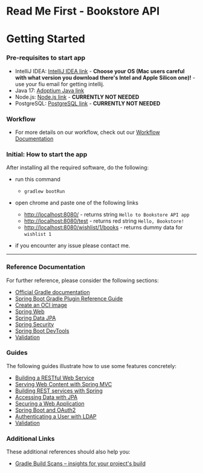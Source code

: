 # Read Me First - Bookstore API

# Getting Started

### Pre-requisites to start app

- IntelliJ IDEA: [IntelliJ IDEA link](https://www.jetbrains.com/idea/download/) - **Choose your OS (Mac users careful with what version you download there's Intel and Apple Silicon one)!** - use your fiu email for getting intellij.
- Java 17: [Adoptium Java link](https://adoptium.net/)
- Node.js: [Node.js link](https://nodejs.org/en/download) - **CURRENTLY NOT NEEDED**
- PostgreSQL: [PostgreSQL link](https://www.postgresql.org/download/) - **CURRENTLY NOT NEEDED**

### Workflow

- For more details on our workflow, check out our [Workflow Documentation](docs/Workflow.md)

### Initial: How to start the app

After installing all the required software, do the following:

- run this command
  - ```gradlew bootRun```
- open chrome and paste one of the following links
  - [http://localhost:8080/](http://localhost:8080/) - returns string `Hello to Bookstore API app`
  - [http://localhost:8080/test](http://localhost:8080/test) - returns red string `Hello, Bookstore!` 
  - [http://localhost:8080/wishlist/1/books](http://localhost:8080/wishlist/1/books) - returns dummy data for `wishlist 1`

- if you encounter any issue please contact me.

---

### Reference Documentation
For further reference, please consider the following sections:

* [Official Gradle documentation](https://docs.gradle.org)
* [Spring Boot Gradle Plugin Reference Guide](https://docs.spring.io/spring-boot/docs/3.1.3/gradle-plugin/reference/html/)
* [Create an OCI image](https://docs.spring.io/spring-boot/docs/3.1.3/gradle-plugin/reference/html/#build-image)
* [Spring Web](https://docs.spring.io/spring-boot/docs/3.1.3/reference/htmlsingle/index.html#web)
* [Spring Data JPA](https://docs.spring.io/spring-boot/docs/3.1.3/reference/htmlsingle/index.html#data.sql.jpa-and-spring-data)
* [Spring Security](https://docs.spring.io/spring-boot/docs/3.1.3/reference/htmlsingle/index.html#web.security)
* [Spring Boot DevTools](https://docs.spring.io/spring-boot/docs/3.1.3/reference/htmlsingle/index.html#using.devtools)
* [Validation](https://docs.spring.io/spring-boot/docs/3.1.3/reference/htmlsingle/index.html#io.validation)

### Guides
The following guides illustrate how to use some features concretely:

* [Building a RESTful Web Service](https://spring.io/guides/gs/rest-service/)
* [Serving Web Content with Spring MVC](https://spring.io/guides/gs/serving-web-content/)
* [Building REST services with Spring](https://spring.io/guides/tutorials/rest/)
* [Accessing Data with JPA](https://spring.io/guides/gs/accessing-data-jpa/)
* [Securing a Web Application](https://spring.io/guides/gs/securing-web/)
* [Spring Boot and OAuth2](https://spring.io/guides/tutorials/spring-boot-oauth2/)
* [Authenticating a User with LDAP](https://spring.io/guides/gs/authenticating-ldap/)
* [Validation](https://spring.io/guides/gs/validating-form-input/)

### Additional Links
These additional references should also help you:

* [Gradle Build Scans – insights for your project's build](https://scans.gradle.com#gradle)

